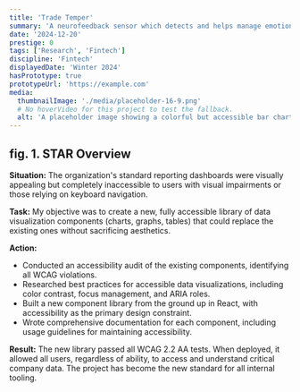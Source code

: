 ```yaml
---
title: 'Trade Temper'
summary: 'A neurofeedback sensor which detects and helps manage emotional trading'
date: '2024-12-20'
prestige: 0
tags: ['Research', 'Fintech']
discipline: 'Fintech'
displayedDate: 'Winter 2024'
hasPrototype: true
prototypeUrl: 'https://example.com'
media:
  thumbnailImage: './media/placeholder-16-9.png'
  # No hoverVideo for this project to test the fallback.
  alt: 'A placeholder image showing a colorful but accessible bar chart.'
---
```


## fig. 1. STAR Overview

**Situation:** The organization's standard reporting dashboards were visually appealing but completely inaccessible to users with visual impairments or those relying on keyboard navigation.

**Task:** My objective was to create a new, fully accessible library of data visualization components (charts, graphs, tables) that could replace the existing ones without sacrificing aesthetics.

**Action:**
- Conducted an accessibility audit of the existing components, identifying all WCAG violations.
- Researched best practices for accessible data visualizations, including color contrast, focus management, and ARIA roles.
- Built a new component library from the ground up in React, with accessibility as the primary design constraint.
- Wrote comprehensive documentation for each component, including usage guidelines for maintaining accessibility.

**Result:** The new library passed all WCAG 2.2 AA tests. When deployed, it allowed all users, regardless of ability, to access and understand critical company data. The project has become the new standard for all internal tooling.
